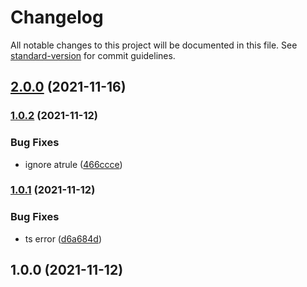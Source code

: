# Changelog

All notable changes to this project will be documented in this file. See [standard-version](https://github.com/conventional-changelog/standard-version) for commit guidelines.

## [2.0.0](https://github.com/noyobo/postcss-selector-rename/compare/v1.0.2...v2.0.0) (2021-11-16)

### [1.0.2](https://github.com/noyobo/postcss-selector-rename/compare/v1.0.1...v1.0.2) (2021-11-12)


### Bug Fixes

* ignore atrule ([466ccce](https://github.com/noyobo/postcss-selector-rename/commit/466cccee93f4db675f1c2c53c677fa52d710a5d0))

### [1.0.1](https://github.com/noyobo/postcss-selector-rename/compare/v1.0.0...v1.0.1) (2021-11-12)


### Bug Fixes

* ts error ([d6a684d](https://github.com/noyobo/postcss-selector-rename/commit/d6a684d3fb2c66f6ebe8295afc8dc0541472746d))

## 1.0.0 (2021-11-12)
